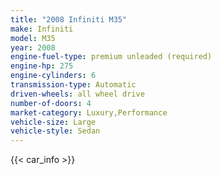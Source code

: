 ```yaml
---
title: "2008 Infiniti M35"
make: Infiniti
model: M35
year: 2008
engine-fuel-type: premium unleaded (required)
engine-hp: 275
engine-cylinders: 6
transmission-type: Automatic
driven-wheels: all wheel drive
number-of-doors: 4
market-category: Luxury,Performance
vehicle-size: Large
vehicle-style: Sedan
---
```


{{< car_info >}}
